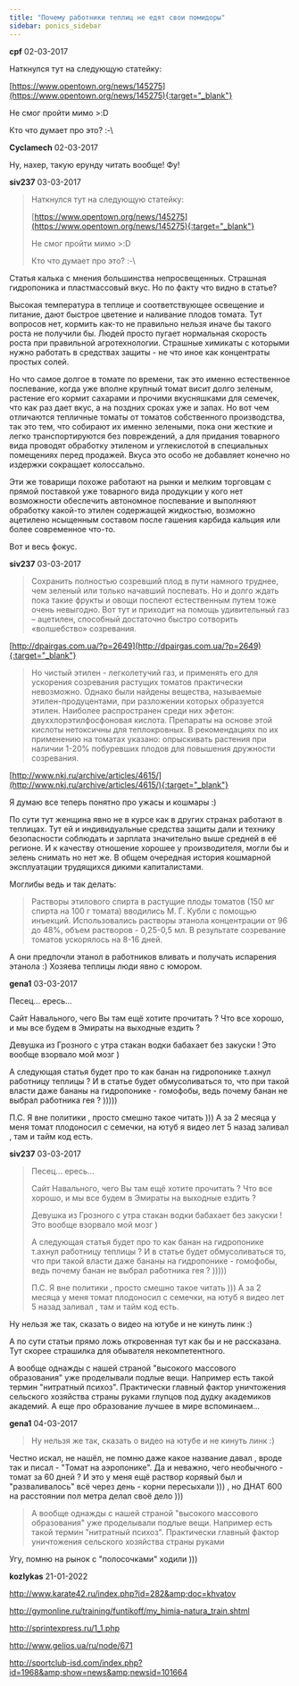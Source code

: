 ```yaml
---
title: "Почему работники теплиц не едят свои помидоры"
sidebar: ponics_sidebar
---
```


**cpf** 02-03-2017

Наткнулся тут на следующую статейку:

[https://www.opentown.org/news/145275](https://www.opentown.org/news/145275){:target="_blank"}

Не смог пройти мимо &gt;:D

Кто что думает про это? :-\


**Cyclamech** 02-03-2017

Ну, нахер, такую ерунду читать вообще! Фу!


**siv237** 03-03-2017

> Наткнулся тут на следующую статейку:
> 
> [https://www.opentown.org/news/145275](https://www.opentown.org/news/145275){:target="_blank"}
> 
> Не смог пройти мимо &gt;:D
> 
> Кто что думает про это? :-\

Статья калька с мнения большинства непросвещенных. Страшная гидропоника и пластмассовый вкус. Но по факту что видно в статье?

Высокая температура в теплице и соответствующее освещение и питание, дают быстрое цветение и наливание плодов томата. Тут вопросов нет, кормить как-то не правильно нельзя иначе бы такого роста не получили бы. Людей просто пугает нормальная скорость роста при правильной агротехнологии. Страшные химикаты с которыми нужно работать в средствах защиты - не что иное как концентраты простых солей.

Но что самое долгое в томате по времени, так это именно естественное поспевание, когда уже вполне крупный томат висит долго зеленым, растение его кормит сахарами и прочими вкусняшками для семечек, что как раз дает вкус, а на поздних сроках уже и запах. Но вот чем отличаются тепличные томаты от томатов собственного производства, так это тем, что собирают их именно зелеными, пока они жесткие и легко транспортируются без повреждений, а для придания товарного вида проводят обработку этиленом и углекислотой в специальных помещениях перед продажей. Вкуса это особо не добавляет конечно но издержки сокращает колоссально.

Эти же товарищи похоже работают на рынки и мелким торговцам с прямой поставкой уже товарного вида продукции у кого нет возможности обеспечить автономное поспевание и выполняют обработку какой-то этилен содержащей жидкостью, возможно ацетилено нсыщенным составом после гашения карбида кальция или более современное что-то.

Вот и весь фокус.


**siv237** 03-03-2017

> Сохранить полностью созревший плод в пути намного труднее, чем зеленый или только начавший поспевать. Но и долго ждать пока такие фрукты и овощи поспеют естественным путем тоже очень невыгодно. Вот тут и приходит на помощь удивительный газ – ацетилен, способный достаточно быстро сотворить «волшебство» созревания.

[http://dpairgas.com.ua/?p=2649](http://dpairgas.com.ua/?p=2649){:target="_blank"}

> Но чистый этилен - легколетучий газ, и применять его для ускорения созревания растущих томатов практически невозможно. Однако были найдены вещества, называемые этилен-продуцентами, при разложении которых образуется этилен. Наиболее распространен среди них эфетон: двуххлорэтилфосфоновая кислота. Препараты на основе этой кислоты нетоксичны для теплокровных. В рекомендациях по их применению на томатах указано: опрыскивать растения при наличии 1-20% побуревших плодов для повышения дружности созревания. 

[http://www.nkj.ru/archive/articles/4615/](http://www.nkj.ru/archive/articles/4615/){:target="_blank"}

Я думаю все теперь понятно про ужасы и кошмары :)

По сути тут женщина явно не в курсе как в других странах работают в теплицах. Тут ей и индивидуальные средства защиты дали и технику безопасности соблюдать и зарплата значительно выше средней в её регионе. И к качеству отношение хорошее у производителя, могли бы и зелень снимать но нет же. В общем очередная история кошмарной эксплуатации трудящихся дикими капиталистами.

Моглибы ведь и так делать:

> Растворы этилового спирта в растущие плоды томатов (150 мг спирта на 100 г томата) вводились М. Г. Кубли с помощью инъекций. Использовались растворы этанола концентрации от 96 до 48%, объем растворов - 0,25-0,5 мл. В результате созревание томатов ускорялось на 8-16 дней.

А они предпочли этанол в работников вливать и получать испарения этанола :) Хозяева теплицы люди явно с юмором.


**gena1** 03-03-2017

Песец... ересь...

Сайт Навального, чего Вы там ещё хотите прочитать ? Что все хорошо, и мы все будем в Эмираты на выходные ездить ?

Девушка из Грозного с утра стакан водки бабахает без закуски ! Это вообще взорвало мой мозг )

А следующая статья будет про то как банан на гидропонике т.ахнул работницу теплицы ? И в статье будет обмусоливаться то, что при такой власти даже бананы на гидропонике - гомофобы, ведь почему банан не выбрал работника гея ? )))))

П.С. Я вне политики , просто смешно такое читать ))) А за 2 месяца у меня томат плодоносил с семечки, на ютуб я видео лет 5 назад заливал , там и тайм код есть.


**siv237** 03-03-2017

> Песец... ересь...
> 
> Сайт Навального, чего Вы там ещё хотите прочитать ? Что все хорошо, и мы все будем в Эмираты на выходные ездить ?
> 
> Девушка из Грозного с утра стакан водки бабахает без закуски ! Это вообще взорвало мой мозг )
> 
> А следующая статья будет про то как банан на гидропонике т.ахнул работницу теплицы ? И в статье будет обмусоливаться то, что при такой власти даже бананы на гидропонике - гомофобы, ведь почему банан не выбрал работника гея ? )))))
> 
> П.С. Я вне политики , просто смешно такое читать ))) А за 2 месяца у меня томат плодоносил с семечки, на ютуб я видео лет 5 назад заливал , там и тайм код есть.

Ну нельзя же так, сказать о видео на ютубе и не кинуть линк :)

А по сути статьи прямо ложь откровенная тут как бы и не рассказана. Тут скорее страшилка для обывателя некомпетентного.

А вообще однажды с нашей страной "высокого массового образования" уже проделывали подлые вещи. Например есть такой термин "нитратный психоз". Практически главный фактор уничтожения сельского хозяйства страны руками глупцов под дудку академиков академий. А еще про образование лучшее в мире вспоминаем...


**gena1** 04-03-2017

> Ну нельзя же так, сказать о видео на ютубе и не кинуть линк :)

Честно искал, не нашёл, не помню даже какое название давал , вроде так и писал - "Томат на аэропонике". Да и неважно, чего необычного - томат за 60 дней ? И это у меня ещё раствор корявый был и "разваливалось" всё через день - корни пересыхали ))) , но ДНАТ 600 на расстоянии пол метра делал своё дело )))

> А вообще однажды с нашей страной "высокого массового образования" уже проделывали подлые вещи. Например есть такой термин "нитратный психоз". Практически главный фактор уничтожения сельского хозяйства страны руками 

Угу, помню на рынок с "полосочками" ходили )))


**kozlykas** 21-01-2022

http://www.karate42.ru/index.php?id=282&amp;doc=khvatov

http://gymonline.ru/training/funtikoff/my_himia-natura_train.shtml

http://sprintexpress.ru/1_1.php

http://www.gelios.ua/ru/node/671

http://sportclub-isd.com/index.php?id=1968&amp;show=news&amp;newsid=101664


